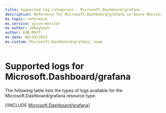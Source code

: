 ```yaml
---
title: Supported log categories - Microsoft.Dashboard/grafana
description: Reference for Microsoft.Dashboard/grafana in Azure Monitor Logs.
ms.topic: reference
ms.service: azure-monitor
ms.author: edbaynash
author: EdB-MSFT
ms.date: 09/19/2023
ms.custom: Microsoft.Dashboard/grafana, naam
---
```





# Supported logs for Microsoft.Dashboard/grafana  
The following table lists the types of logs available for the Microsoft.Dashboard/grafana resource type.
  
  
[!INCLUDE [Microsoft.Dashboard/grafana](./includes/Microsoft-Dashboard-grafana-logs-include.md)]
  
